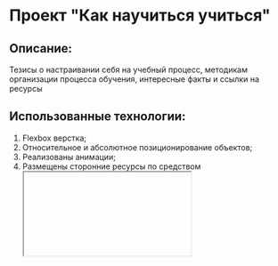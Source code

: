 # Проект "Как научиться учиться"

## Описание:
Тезисы о настраивании себя на учебный процесс, методикам организации процесса обучения, интересные факты и ссылки на ресурсы

## Использованные технологии:
1. Flexbox верстка;
2. Относительное и абсолютное позиционирование объектов; 
3. Реализованы анимации;
4. Размещены сторонние ресурсы по средством <iframe>;
5. Реализованы трансформации ссылок при наведении курсора на ссылки;
6. Применена методология БЭМ и организация репозитория Nested.

## Ссылка:
https://anastasiyafitisova.github.io/how-to-learn/
  
## План по доработке:
* Проверить кроссбраузерность, при появлении неработающих элементов исправить с помощью префиксов.
